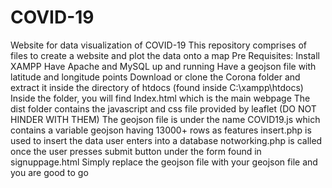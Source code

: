 # COVID-19
Website for data visualization of COVID-19
This repository comprises of files to create a website and plot the data onto a map
Pre Requisites: 
Install XAMPP
Have Apache and MySQL up and running
Have a geojson file with latitude and longitude points
Download or clone the Corona folder and extract it inside the directory of htdocs (found inside C:\xampp\htdocs)
Inside the folder, you will find Index.html which is the main webpage
The dist folder contains the javascript and css file provided by leaflet (DO NOT HINDER WITH THEM)
The geojson file is under the name COVID19.js which contains a variable geojson having 13000+ rows as features
insert.php is used to insert the data user enters into a database
notworking.php is called once the user presses submit button under the form found in signuppage.html
Simply replace the geojson file with your geojson file and you are good to go
